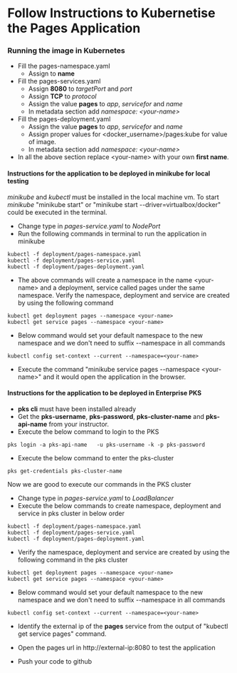 # Follow Instructions to  Kubernetise the Pages Application

### Running the image in Kubernetes
- Fill the pages-namespace.yaml
  * Assign *<your-first-name>* to **name**
- Fill the pages-services.yaml
  * Assign **8080** to *targetPort* and *port*
  * Assign **TCP** to *protocol*
  * Assign the value **pages** to *app*, *servicefor* and *name*
  * In metadata section add *namespace: \<your-name>*
- Fill the pages-deployment.yaml
  * Assign the value **pages** to *app*, *servicefor* and *name* 
  * Assign proper values for \<docker_username>/pages:kube for value of image.
  * In metadata section add *namespace: \<your-name>* 
- In all the above section replace \<your-name> with your own **first name**.
#### Instructions for the  application to be deployed in minikube for local testing
*minikube* and *kubectl* must be installed in the local machine vm. To start *minikube* "minikube start" or "minikube start --driver=virtualbox/docker" could be executed in the terminal.
- Change type in *pages-service.yaml* to *NodePort*
- Run the following commands in terminal to  run the application in minikube
```shell script
kubectl -f deployment/pages-namespace.yaml
kubectl -f deployment/pages-service.yaml
kubectl -f deployment/pages-deployment.yaml
```
- The above commands will create a namespace in the name \<your-name> and a deployment, service called pages under the same namespace.
Verify the namespace, deployment and service are created by using the following command
```shell script
kubectl get deployment pages --namespace <your-name>
kubectl get service pages --namespace <your-name>
```
- Below command would set your default namespace to the new namespace and we don't need to suffix --namespace in all commands
```shell script
kubectl config set-context --current --namespace=<your-name>
```
- Execute the command "minikube service pages --namespace \<your-name>" and it would open the application in the browser.


#### Instructions for the  application to be deployed in Enterprise PKS
- **pks cli** must have been installed already 
- Get the **pks-username**, **pks-password**, **pks-cluster-name** and **pks-api-name** from your instructor.
- Execute the below command to login to the PKS 
```shell script
pks login -a pks-api-name   -u pks-username -k -p pks-password
```
- Execute the below command to enter the pks-cluster
```shell script
pks get-credentials pks-cluster-name
```
Now we are good to execute our commands in the PKS cluster
- Change type in *pages-service.yaml* to *LoadBalancer*
- Execute the below commands to create namespace, deployment and service in pks cluster in below order
```shell script
kubectl -f deployment/pages-namespace.yaml
kubectl -f deployment/pages-service.yaml
kubectl -f deployment/pages-deployment.yaml
```
- Verify the namespace, deployment and service are created by using the following command in the pks cluster
```shell script
kubectl get deployment pages --namespace <your-name>
kubectl get service pages --namespace <your-name>
```
- Below command would set your default namespace to the new namespace and we don't need to suffix --namespace in all commands
```shell script
kubectl config set-context --current --namespace=<your-name>
```
- Identify the external ip of the **pages** service from the output of "kubectl get service pages" command.
- Open the pages url in http://external-ip:8080 to test the application

- Push your code to github